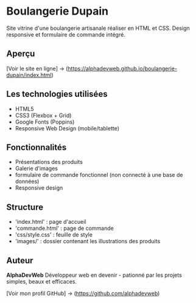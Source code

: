 # Boulangerie Dupain

Site vitrine d'une boulangerie artisanale réaliser en HTML et CSS.
Design responsive et formulaire de commande intégré.

## Aperçu 

[Voir le site en ligne] -> (https://alphadevweb.github.io/boulangerie-dupain/index.html)


## Les technologies utilisées 

- HTML5
- CSS3 (Flexbox + Grid)
- Google Fonts (Poppins)
- Responsive Web Design (mobile/tablette)

## Fonctionnalités

- Présentations des produits
- Galerie d'images
- formulaire de commande fonctionnel (non connecté à une base de données)
- Responsive design

## Structure

- 'index.html' : page d'accueil
- 'commande.html' : page de commande
- 'css/style.css' : feuille de style
- 'images/' : dossier contenant les illustrations des produits

## Auteur

**AlphaDevWeb**
Développeur web en devenir - pationné par les projets simples, beaux et efficaces.

[Voir mon profil GitHub] -> (https://github.com/alphadevweb)